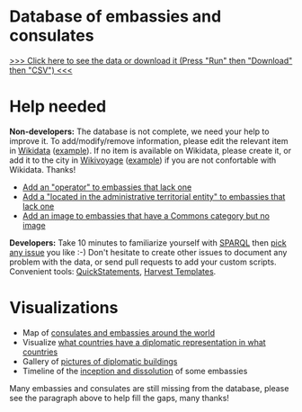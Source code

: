 # Database of embassies and consulates

[>>> Click here to see the data or download it (Press "Run" then "Download" then "CSV") <<<](https://query.wikidata.org/#%23Embassies%20and%20consulates%0ASELECT%20DISTINCT%0A%09%28SAMPLE%28%3Fcountry_label%29%20as%20%3Fcountry%29%20%20%20%28SAMPLE%28%3Fcity_label%29%20as%20%3Fcity%29%20%20%20%28SAMPLE%28%3Faddress%29%20as%20%3Faddress%29%20%28SAMPLE%28%3Fcoordinates%29%20as%20%3Fcoordinates%29%0A%09%28SAMPLE%28%3Foperator_label%29%20as%20%3Foperator%29%20%28SAMPLE%28%3Ftype_label%29%20as%20%3Ftype%29%20%20%20%28SAMPLE%28%3Fphone%29%20as%20%3Fphone%29%20%20%20%20%20%28SAMPLE%28%3Femail%29%20as%20%3Femail%29%0A%09%28SAMPLE%28%3Fwebsite%29%20as%20%3Fwebsite%29%20%20%20%20%20%20%20%20%20%28SAMPLE%28%3Fimage%29%20as%20%3Fimage%29%20%20%20%20%20%20%20%3Fwikidata%0A%09%23%28SAMPLE%28%3Ffacebook%29%20as%20%3Ffacebook%29%20%28SAMPLE%28%3Ftwitter%29%20as%20%3Ftwitter%29%20%28SAMPLE%28%3Fyoutube%29%20as%20%3Fyoutube%29%20%28SAMPLE%28%3Finception%29%20as%20%3Finception%29%20%28SAMPLE%28%3FdissolvedOrAbolished%29%20as%20%3FdissolvedOrAbolished%29%0AWHERE%20%7B%0A%09%7B%20%3Fwikidata%20p%3AP31%2Fps%3AP31%2Fwdt%3AP279%2a%20wd%3AQ3917681.%20%7D%20UNION%20%7B%20%3Fwikidata%20p%3AP31%2Fps%3AP31%2Fwdt%3AP279%2a%20wd%3AQ7843791.%20%7D%20%23%20Embassy%20or%20consulate%0A%09%3Fwikidata%20p%3AP31%2Fps%3AP31%20%3FtypeId.%20%3FtypeId%20wdt%3AP279%2a%20wd%3AQ43229.%20%3FtypeId%20rdfs%3Alabel%20%3Ftype_label.%20filter%20%28lang%28%3Ftype_label%29%20%3D%20%22en%22%29.%0A%09OPTIONAL%20%7B%3Fwikidata%20wdt%3AP131%2a%2Fwdt%3AP17%20%3FcountryId.%20%3FcountryId%20rdfs%3Alabel%20%3Fcountry_label.%20filter%20%28lang%28%3Fcountry_label%29%20%3D%20%22en%22%29.%7D%0A%09OPTIONAL%20%7B%3Fwikidata%20wdt%3AP131%20%3FcityId.%20%3FcityId%20rdfs%3Alabel%20%3Fcity_label.%20filter%20%28lang%28%3Fcity_label%29%20%3D%20%22en%22%29.%7D%0A%09OPTIONAL%20%7B%3Fwikidata%20wdt%3AP969%20%3Faddress.%7D%0A%09OPTIONAL%20%7B%3Fwikidata%20wdt%3AP625%20%3Fcoordinates.%7D%0A%09OPTIONAL%20%7B%3Fwikidata%20wdt%3AP137%20%3FoperatorId.%20%3FoperatorId%20rdfs%3Alabel%20%3Foperator_label.%20filter%20%28lang%28%3Foperator_label%29%20%3D%20%22en%22%29.%7D%0A%09OPTIONAL%20%7B%3Fwikidata%20wdt%3AP1329%20%3Fphone.%7D%0A%09OPTIONAL%20%7B%3Fwikidata%20wdt%3AP968%20%3Femail.%7D%0A%09OPTIONAL%20%7B%3Fwikidata%20wdt%3AP856%20%3Fwebsite.%7D%0A%09OPTIONAL%20%7B%3Fwikidata%20wdt%3AP2013%20%3Ffacebook.%7D%0A%09OPTIONAL%20%7B%3Fwikidata%20wdt%3AP2002%20%3Ftwitter.%7D%0A%09OPTIONAL%20%7B%3Fwikidata%20wdt%3AP2397%20%3Fyoutube.%7D%0A%09OPTIONAL%20%7B%3Fwikidata%20wdt%3AP18%20%3Fimage.%7D%0A%20%20%09OPTIONAL%20%7B%3Fwikidata%20wdt%3AP571%20%3Finception.%7D%0A%09OPTIONAL%20%7B%3Fwikidata%20wdt%3AP576%20%3FdissolvedOrAbolished.%7D%0A%7D%20GROUP%20BY%20%3Fwikidata%20ORDER%20BY%20ASC%28%3Fcountry%29%20ASC%28%3Fcity%29%20ASC%28%3Foperator%29%20DESC%28%3Ftype%29)

# Help needed

**Non-developers:** The database is not complete, we need your help to improve it. To add/modify/remove information, please edit the relevant item in [Wikidata](http://wikidata.org) ([example](https://www.wikidata.org/wiki/Q2841718)). If no item is available on Wikidata, please create it, or add it to the city in [Wikivoyage](http://wikivoyage.org) ([example](https://en.wikivoyage.org/wiki/Karachi#Consulates)) if you are not confortable with Wikidata. Thanks!

- [Add an "operator" to embassies that lack one](https://query.wikidata.org/#%23Embassies%2Fconsulates%20with%20no%20operator%0ASELECT%20%3Fitem%20%28SAMPLE%28COALESCE%28%3Fen_label%2C%20%3Fitem_label%29%29%20as%20%3Flabel%29%0AWHERE%0A%7B%0A%09%7B%3Fitem%20p%3AP31%2Fps%3AP31%2Fwdt%3AP279%2a%20wd%3AQ3917681.%7D%0A%09UNION%0A%09%7B%3Fitem%20p%3AP31%2Fps%3AP31%2Fwdt%3AP279%2a%20wd%3AQ7843791.%7D%0A%20%20%0A%09MINUS%20%7B%3Fitem%20wdt%3AP137%20%3Foperator%7D%0A%09OPTIONAL%20%7B%3Fitem%20rdfs%3Alabel%20%3Fen_label%20.%20FILTER%28LANG%28%3Fen_label%29%20%3D%20%22en%22%29%7D%0A%20%20%20%20OPTIONAL%20%7B%3Fitem%20rdfs%3Alabel%20%3Fitem_label%7D%0A%7D%0AGROUP%20BY%20%3Fitem)
- [Add a "located in the administrative territorial entity" to embassies that lack one](https://query.wikidata.org/#%23Embassies%2Fconsulates%20with%20no%20location%0ASELECT%20%3Fitem%20%28SAMPLE%28COALESCE%28%3Fen_label%2C%20%3Fitem_label%29%29%20as%20%3Flabel%29%0AWHERE%0A%7B%0A%09%7B%3Fitem%20p%3AP31%2Fps%3AP31%2Fwdt%3AP279%2a%20wd%3AQ3917681.%7D%0A%09UNION%0A%09%7B%3Fitem%20p%3AP31%2Fps%3AP31%2Fwdt%3AP279%2a%20wd%3AQ7843791.%7D%0A%0A%09MINUS%20%7B%3Fitem%20wdt%3AP131%2a%2Fwdt%3AP17%20%3FcountryId.%7D%0A%09OPTIONAL%20%7B%3Fitem%20rdfs%3Alabel%20%3Fen_label%20.%20FILTER%28LANG%28%3Fen_label%29%20%3D%20%22en%22%29%7D%0A%20%20%20%20OPTIONAL%20%7B%3Fitem%20rdfs%3Alabel%20%3Fitem_label%7D%0A%7D%0AGROUP%20BY%20%3Fitem)
- [Add an image to embassies that have a Commons category but no image](https://query.wikidata.org/#SELECT%20DISTINCT%0A%09%3Fwikidata%20%3Fcommons%0AWHERE%20%7B%0A%09%7B%20%3Fwikidata%20p%3AP31%2Fps%3AP31%2Fwdt%3AP279%2a%20wd%3AQ3917681.%20%7D%20UNION%20%7B%20%3Fwikidata%20wdt%3AP31%20wd%3AQ7843791.%20%7D%20%23%20Embassy%20or%20consulate%0A%09%3Fwikidata%20wdt%3AP373%20%3Fcommons%0A%09MINUS%20%7B%3Fwikidata%20wdt%3AP18%20%3Fimage.%7D%0A%7D)

**Developers:** Take 10 minutes to familiarize yourself with [SPARQL](https://www.wikidata.org/wiki/Wikidata:SPARQL_query_service/queries) then [pick any issue](https://github.com/nicolas-raoul/database-of-embassies/issues) you like :-) Don't hesitate to create other issues to document any problem with the data, or send pull requests to add your custom scripts. Convenient tools: [QuickStatements](https://tools.wmflabs.org/wikidata-todo/quick_statements.php), [Harvest Templates](https://tools.wmflabs.org/pltools/harvesttemplates/).

# Visualizations
- Map of [consulates and embassies around the world](https://query.wikidata.org/#%23Embassies%20and%20consulates%0A%23defaultView%3AMap%0ASELECT%20DISTINCT%0A%09%28SAMPLE%28%3Fcountry_label%29%20as%20%3Fcountry%29%20%20%20%28SAMPLE%28%3Fcity_label%29%20as%20%3Fcity%29%20%20%20%28SAMPLE%28%3Faddress%29%20as%20%3Faddress%29%20%28SAMPLE%28%3Fcoordinates%29%20as%20%3Fcoordinates%29%0A%09%28SAMPLE%28%3Foperator_label%29%20as%20%3Flayer%29%20%28SAMPLE%28%3Ftype_label%29%20as%20%3Ftype%29%20%20%20%28SAMPLE%28%3Fphone%29%20as%20%3Fphone%29%20%20%20%20%20%28SAMPLE%28%3Femail%29%20as%20%3Femail%29%0A%09%28SAMPLE%28%3Fwebsite%29%20as%20%3Fwebsite%29%20%20%20%20%20%20%20%20%20%28SAMPLE%28%3Fimage%29%20as%20%3Fimage%29%20%20%20%20%20%20%20%3Fwikidata%0A%09%23%28SAMPLE%28%3Ffacebook%29%20as%20%3Ffacebook%29%20%28SAMPLE%28%3Ftwitter%29%20as%20%3Ftwitter%29%20%28SAMPLE%28%3Fyoutube%29%20as%20%3Fyoutube%29%20%28SAMPLE%28%3Finception%29%20as%20%3Finception%29%20%28SAMPLE%28%3FdissolvedOrAbolished%29%20as%20%3FdissolvedOrAbolished%29%0AWHERE%20%7B%0A%09%7B%20%3Fwikidata%20p%3AP31%2Fps%3AP31%2Fwdt%3AP279%2a%20wd%3AQ3917681.%20%7D%20UNION%20%7B%20%3Fwikidata%20wdt%3AP31%20wd%3AQ7843791.%20%7D%20%23%20Embassy%20or%20consulate%0A%09%3Fwikidata%20p%3AP31%2Fps%3AP31%20%3FtypeId.%20%3FtypeId%20rdfs%3Alabel%20%3Ftype_label.%20filter%20%28lang%28%3Ftype_label%29%20%3D%20%22en%22%29.%0A%09OPTIONAL%20%7B%3Fwikidata%20wdt%3AP131%2a%2Fwdt%3AP17%20%3FcountryId.%20%3FcountryId%20rdfs%3Alabel%20%3Fcountry_label.%20filter%20%28lang%28%3Fcountry_label%29%20%3D%20%22en%22%29.%7D%0A%09OPTIONAL%20%7B%3Fwikidata%20wdt%3AP131%20%3FcityId.%20%3FcityId%20rdfs%3Alabel%20%3Fcity_label.%20filter%20%28lang%28%3Fcity_label%29%20%3D%20%22en%22%29.%7D%0A%09OPTIONAL%20%7B%3Fwikidata%20wdt%3AP969%20%3Faddress.%7D%0A%09OPTIONAL%20%7B%3Fwikidata%20wdt%3AP625%20%3Fcoordinates.%7D%0A%09OPTIONAL%20%7B%3Fwikidata%20wdt%3AP137%20%3FoperatorId.%20%3FoperatorId%20rdfs%3Alabel%20%3Foperator_label.%20filter%20%28lang%28%3Foperator_label%29%20%3D%20%22en%22%29.%7D%0A%09OPTIONAL%20%7B%3Fwikidata%20wdt%3AP1329%20%3Fphone.%7D%0A%09OPTIONAL%20%7B%3Fwikidata%20wdt%3AP968%20%3Femail.%7D%0A%09OPTIONAL%20%7B%3Fwikidata%20wdt%3AP856%20%3Fwebsite.%7D%0A%09OPTIONAL%20%7B%3Fwikidata%20wdt%3AP2013%20%3Ffacebook.%7D%0A%09OPTIONAL%20%7B%3Fwikidata%20wdt%3AP2002%20%3Ftwitter.%7D%0A%09OPTIONAL%20%7B%3Fwikidata%20wdt%3AP2397%20%3Fyoutube.%7D%0A%09OPTIONAL%20%7B%3Fwikidata%20wdt%3AP18%20%3Fimage.%7D%0A%20%20%09OPTIONAL%20%7B%3Fwikidata%20wdt%3AP571%20%3Finception.%7D%0A%09OPTIONAL%20%7B%3Fwikidata%20wdt%3AP576%20%3FdissolvedOrAbolished.%7D%0A%7D%20GROUP%20BY%20%3Fwikidata%20ORDER%20BY%20ASC%28%3Fcountry%29%20ASC%28%3Fcity%29%20ASC%28%3Foperator%29%20DESC%28%3Ftype%29)
- Visualize [what countries have a diplomatic representation in what countries](https://query.wikidata.org/#%23defaultView%3ADimensions%0ASELECT%20DISTINCT%0A%09%28SAMPLE%28%3Foperator_label%29%20as%20%3Foperator%29%20%28SAMPLE%28%3Fcountry_label%29%20as%20%3Fcountry%29%0AWHERE%20%7B%0A%09%7B%20%3Fwikidata%20p%3AP31%2Fps%3AP31%2Fwdt%3AP279%2a%20wd%3AQ3917681.%20%7D%20UNION%20%7B%20%3Fwikidata%20wdt%3AP31%20wd%3AQ7843791.%20%7D%20%23%20Embassy%20or%20consulate%0A%09%3Fwikidata%20p%3AP31%2Fps%3AP31%20%3FtypeId.%20%3FtypeId%20rdfs%3Alabel%20%3Ftype_label.%20filter%20%28lang%28%3Ftype_label%29%20%3D%20%22en%22%29.%0A%09OPTIONAL%20%7B%3Fwikidata%20wdt%3AP131%2a%2Fwdt%3AP17%20%3FcountryId.%20%3FcountryId%20rdfs%3Alabel%20%3Fcountry_label.%20filter%20%28lang%28%3Fcountry_label%29%20%3D%20%22en%22%29.%7D%0A%09OPTIONAL%20%7B%3Fwikidata%20wdt%3AP137%20%3FoperatorId.%20%3FoperatorId%20rdfs%3Alabel%20%3Foperator_label.%20filter%20%28lang%28%3Foperator_label%29%20%3D%20%22en%22%29.%7D%0A%7D%20GROUP%20BY%20%3Fwikidata)
- Gallery of [pictures of diplomatic buildings](https://query.wikidata.org/#%23Embassies%20and%20consulates%0A%23defaultView%3AImageGrid%0ASELECT%20DISTINCT%0A%09%28SAMPLE%28%3Fcountry_label%29%20as%20%3Fcountry%29%20%20%20%28SAMPLE%28%3Fcity_label%29%20as%20%3Fcity%29%20%20%20%28SAMPLE%28%3Faddress%29%20as%20%3Faddress%29%20%28SAMPLE%28%3Fcoordinates%29%20as%20%3Fcoordinates%29%0A%09%28SAMPLE%28%3Foperator_label%29%20as%20%3Foperator%29%20%28SAMPLE%28%3Ftype_label%29%20as%20%3Ftype%29%20%20%20%28SAMPLE%28%3Fphone%29%20as%20%3Fphone%29%20%20%20%20%20%28SAMPLE%28%3Femail%29%20as%20%3Femail%29%0A%09%28SAMPLE%28%3Fwebsite%29%20as%20%3Fwebsite%29%20%20%20%20%20%20%20%20%20%28SAMPLE%28%3Fimage%29%20as%20%3Fimage%29%20%20%20%20%20%20%20%3Fwikidata%0A%09%28SAMPLE%28%3Ffacebook%29%20as%20%3Ffacebook%29%20%28SAMPLE%28%3Ftwitter%29%20as%20%3Ftwitter%29%20%28SAMPLE%28%3Fyoutube%29%20as%20%3Fyoutube%29%20%28SAMPLE%28%3Finception%29%20as%20%3Finception%29%20%28SAMPLE%28%3FdissolvedOrAbolished%29%20as%20%3FdissolvedOrAbolished%29%0AWHERE%20%7B%0A%09%7B%20%3Fwikidata%20p%3AP31%2Fps%3AP31%2Fwdt%3AP279%2a%20wd%3AQ3917681.%20%7D%20UNION%20%7B%20%3Fwikidata%20wdt%3AP31%20wd%3AQ7843791.%20%7D%20%23%20Embassy%20or%20consulate%0A%09%3Fwikidata%20p%3AP31%2Fps%3AP31%20%3FtypeId.%20%3FtypeId%20rdfs%3Alabel%20%3Ftype_label.%20filter%20%28lang%28%3Ftype_label%29%20%3D%20%22en%22%29.%0A%09OPTIONAL%20%7B%3Fwikidata%20wdt%3AP131%2a%2Fwdt%3AP17%20%3FcountryId.%20%3FcountryId%20rdfs%3Alabel%20%3Fcountry_label.%20filter%20%28lang%28%3Fcountry_label%29%20%3D%20%22en%22%29.%7D%0A%09OPTIONAL%20%7B%3Fwikidata%20wdt%3AP131%20%3FcityId.%20%3FcityId%20rdfs%3Alabel%20%3Fcity_label.%20filter%20%28lang%28%3Fcity_label%29%20%3D%20%22en%22%29.%7D%0A%09OPTIONAL%20%7B%3Fwikidata%20wdt%3AP969%20%3Faddress.%7D%0A%09OPTIONAL%20%7B%3Fwikidata%20wdt%3AP625%20%3Fcoordinates.%7D%0A%09OPTIONAL%20%7B%3Fwikidata%20wdt%3AP137%20%3FoperatorId.%20%3FoperatorId%20rdfs%3Alabel%20%3Foperator_label.%20filter%20%28lang%28%3Foperator_label%29%20%3D%20%22en%22%29.%7D%0A%09OPTIONAL%20%7B%3Fwikidata%20wdt%3AP1329%20%3Fphone.%7D%0A%09OPTIONAL%20%7B%3Fwikidata%20wdt%3AP968%20%3Femail.%7D%0A%09OPTIONAL%20%7B%3Fwikidata%20wdt%3AP856%20%3Fwebsite.%7D%0A%09OPTIONAL%20%7B%3Fwikidata%20wdt%3AP2013%20%3Ffacebook.%7D%0A%09OPTIONAL%20%7B%3Fwikidata%20wdt%3AP2002%20%3Ftwitter.%7D%0A%09OPTIONAL%20%7B%3Fwikidata%20wdt%3AP2397%20%3Fyoutube.%7D%0A%09OPTIONAL%20%7B%3Fwikidata%20wdt%3AP18%20%3Fimage.%7D%0A%20%20%09OPTIONAL%20%7B%3Fwikidata%20wdt%3AP571%20%3Finception.%7D%0A%09OPTIONAL%20%7B%3Fwikidata%20wdt%3AP576%20%3FdissolvedOrAbolished.%7D%0A%7D%20GROUP%20BY%20%3Fwikidata%20ORDER%20BY%20ASC%28%3Fcountry%29%20ASC%28%3Fcity%29%20ASC%28%3Foperator%29%20DESC%28%3Ftype%29)
- Timeline of the [inception and dissolution](https://query.wikidata.org/#%23Embassies%20and%20consulates%0A%23defaultView%3ATimeline%0ASELECT%20DISTINCT%0A%09%28SAMPLE%28%3Fcountry_label%29%20as%20%3Fcountry%29%20%20%20%28SAMPLE%28%3Fcity_label%29%20as%20%3Fcity%29%20%20%20%28SAMPLE%28%3Faddress%29%20as%20%3Faddress%29%20%28SAMPLE%28%3Fcoordinates%29%20as%20%3Fcoordinates%29%0A%09%28SAMPLE%28%3Foperator_label%29%20as%20%3Foperator%29%20%28SAMPLE%28%3Ftype_label%29%20as%20%3Ftype%29%20%20%20%28SAMPLE%28%3Fphone%29%20as%20%3Fphone%29%20%20%20%20%20%28SAMPLE%28%3Femail%29%20as%20%3Femail%29%0A%09%28SAMPLE%28%3Fwebsite%29%20as%20%3Fwebsite%29%20%20%20%20%20%20%20%20%20%28SAMPLE%28%3Fimage%29%20as%20%3Fimage%29%20%20%20%20%20%20%20%3Fwikidata%0A%09%28SAMPLE%28%3Ffacebook%29%20as%20%3Ffacebook%29%20%28SAMPLE%28%3Ftwitter%29%20as%20%3Ftwitter%29%20%28SAMPLE%28%3Fyoutube%29%20as%20%3Fyoutube%29%20%28SAMPLE%28%3Finception%29%20as%20%3Finception%29%20%28SAMPLE%28%3FdissolvedOrAbolished%29%20as%20%3FdissolvedOrAbolished%29%0AWHERE%20%7B%0A%09%7B%20%3Fwikidata%20p%3AP31%2Fps%3AP31%2Fwdt%3AP279%2a%20wd%3AQ3917681.%20%7D%20UNION%20%7B%20%3Fwikidata%20wdt%3AP31%20wd%3AQ7843791.%20%7D%20%23%20Embassy%20or%20consulate%0A%09%3Fwikidata%20p%3AP31%2Fps%3AP31%20%3FtypeId.%20%3FtypeId%20rdfs%3Alabel%20%3Ftype_label.%20filter%20%28lang%28%3Ftype_label%29%20%3D%20%22en%22%29.%0A%09OPTIONAL%20%7B%3Fwikidata%20wdt%3AP131%2a%2Fwdt%3AP17%20%3FcountryId.%20%3FcountryId%20rdfs%3Alabel%20%3Fcountry_label.%20filter%20%28lang%28%3Fcountry_label%29%20%3D%20%22en%22%29.%7D%0A%09OPTIONAL%20%7B%3Fwikidata%20wdt%3AP131%20%3FcityId.%20%3FcityId%20rdfs%3Alabel%20%3Fcity_label.%20filter%20%28lang%28%3Fcity_label%29%20%3D%20%22en%22%29.%7D%0A%09OPTIONAL%20%7B%3Fwikidata%20wdt%3AP969%20%3Faddress.%7D%0A%09OPTIONAL%20%7B%3Fwikidata%20wdt%3AP625%20%3Fcoordinates.%7D%0A%09OPTIONAL%20%7B%3Fwikidata%20wdt%3AP137%20%3FoperatorId.%20%3FoperatorId%20rdfs%3Alabel%20%3Foperator_label.%20filter%20%28lang%28%3Foperator_label%29%20%3D%20%22en%22%29.%7D%0A%09OPTIONAL%20%7B%3Fwikidata%20wdt%3AP1329%20%3Fphone.%7D%0A%09OPTIONAL%20%7B%3Fwikidata%20wdt%3AP968%20%3Femail.%7D%0A%09OPTIONAL%20%7B%3Fwikidata%20wdt%3AP856%20%3Fwebsite.%7D%0A%09OPTIONAL%20%7B%3Fwikidata%20wdt%3AP2013%20%3Ffacebook.%7D%0A%09OPTIONAL%20%7B%3Fwikidata%20wdt%3AP2002%20%3Ftwitter.%7D%0A%09OPTIONAL%20%7B%3Fwikidata%20wdt%3AP2397%20%3Fyoutube.%7D%0A%09OPTIONAL%20%7B%3Fwikidata%20wdt%3AP18%20%3Fimage.%7D%0A%20%20%09OPTIONAL%20%7B%3Fwikidata%20wdt%3AP571%20%3Finception.%7D%0A%09OPTIONAL%20%7B%3Fwikidata%20wdt%3AP576%20%3FdissolvedOrAbolished.%7D%0A%7D%20GROUP%20BY%20%3Fwikidata%20ORDER%20BY%20ASC%28%3Fcountry%29%20ASC%28%3Fcity%29%20ASC%28%3Foperator%29%20DESC%28%3Ftype%29) of some embassies

Many embassies and consulates are still missing from the database, please see the paragraph above to help fill the gaps, many thanks!
